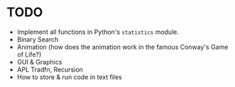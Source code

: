 # TODO 

- Implement all functions in Python's `statistics` module.
- Binary Search
- Animation (how does the animation work in the famous Conway's Game of Life?)
- GUI & Graphics
- APL Tradfn, Recursion
- How to store & run code in text files
